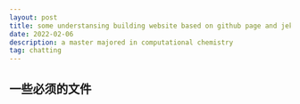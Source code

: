 ```yaml
---
layout: post
title: some understansing building website based on github page and jekyll
date: 2022-02-06
description: a master majored in computational chemistry
tag: chatting
---
```

## 一些必须的文件

